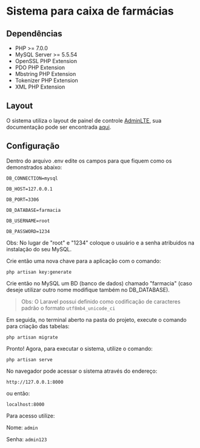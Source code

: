 # Sistema para caixa de farmácias

## Dependências

* PHP >= 7.0.0
* MySQL Server >= 5.5.54
* OpenSSL PHP Extension
* PDO PHP Extension
* Mbstring PHP Extension
* Tokenizer PHP Extension
* XML PHP Extension
 
## Layout

O sistema utiliza o layout de painel de controle [AdminLTE](https://adminlte.io/), sua documentação pode ser encontrada [aqui](https://adminlte.io/docs/2.4/installation).

## Configuração

Dentro do arquivo .env edite os campos para que fiquem como os demonstrados abaixo:

```DB_CONNECTION=mysql```

```DB_HOST=127.0.0.1```

```DB_PORT=3306```

```DB_DATABASE=farmacia```

```DB_USERNAME=root```

```DB_PASSWORD=1234```

Obs: No lugar de "root" e "1234" coloque o usuário e a senha atribuidos na instalação do seu MySQL.

Crie então uma nova chave para a aplicação com o comando:

```php artisan key:generate```

Crie então no MySQL um BD (banco de dados) chamado "farmacia" (caso deseje utilizar outro nome modifique também no DB_DATABASE).

>Obs: O Laravel possui definido como codificação de caracteres padrão o formato ```utf8mb4_unicode_ci```

Em seguida, no terminal aberto na pasta do projeto, execute o comando para criação das tabelas:

```php artisan migrate``` 

Pronto! Agora, para executar o sistema, utilize o comando:

```php artisan serve```

No navegador pode acessar o sistema através do endereço:

```http://127.0.0.1:8000```

ou então:

```localhost:8000```

Para acesso utilize:

Nome: ```admin```

Senha: ```admin123```
